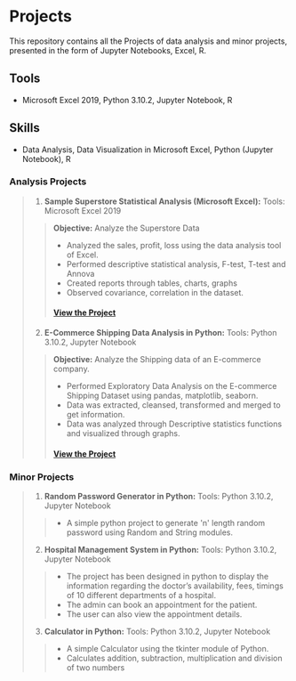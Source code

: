 # Projects
This repository contains all the Projects of data analysis and minor projects, presented in the form of Jupyter Notebooks, Excel, R.

## Tools
* Microsoft Excel 2019, Python 3.10.2, Jupyter Notebook, R

## Skills
* Data Analysis, Data Visualization in Microsoft Excel, Python (Jupyter Notebook), R

### Analysis Projects
>1. **Sample Superstore Statistical Analysis (Microsoft Excel):**  Tools: Microsoft Excel 2019
>> **Objective:** Analyze the Superstore Data
>> * Analyzed the sales, profit, loss using the data analysis tool of Excel. 
>> * Performed descriptive statistical analysis, F-test, T-test and Annova
>> * Created reports through tables, charts, graphs 
>> * Observed covariance, correlation in the dataset.
>> #### [View the Project](https://github.com/xavierina12/Data-Analytics/tree/main/Projects/PROJECT:%20Sample%20Superstore%20Statistical%20Analysis)
>> 
>2. **E-Commerce Shipping Data Analysis in Python:** Tools: Python 3.10.2, Jupyter Notebook
>> **Objective:** Analyze the Shipping data of an E-commerce company. 
>> * Performed Exploratory Data Analysis on the E-commerce Shipping Dataset using pandas, matplotlib, seaborn. 
>> * Data was extracted, cleansed, transformed and merged to get information. 
>> * Data was analyzed through Descriptive statistics functions and visualized through graphs. 
>>  #### [View the Project](https://github.com/xavierina12/Data-Analytics/tree/main/Projects/PROJECT:%20E-Commerce%20Shipping%20Data%20Analysis)
>>  
### Minor Projects
>1. **Random Password Generator in Python:** Tools: Python 3.10.2, Jupyter Notebook
>> * A simple python project to generate 'n' length random password using Random and String modules. 
>> 
>2. **Hospital Management System in Python:** Tools: Python 3.10.2, Jupyter Notebook
>> * The project has been designed in python to display the information regarding the doctor’s availability, fees, timings of 10 different departments of a hospital. 
>> * The admin can book an appointment for the patient.
>> * The user can also view the appointment details. 
>> 
>3. **Calculator in Python:** Tools: Python 3.10.2, Jupyter Notebook
>> * A simple Calculator using the tkinter module of Python. 
>> * Calculates addition, subtraction, multiplication and division of two numbers

